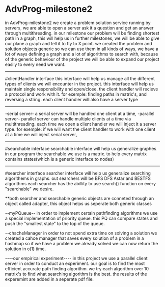 # AdvProg-milestone2

in AdvProg-milestone2 we create a problem solution service running by servers,
we are able to open a server ask it a question and get an answer through multithreading.
in our milestone our problem will be finding shortest path in a graph, this will help us in further milestones,
we will be able to give our plane a graph and tell it to fly to X point.
we created the problem and solution objects generic so we can use them in all kinds of ways,
we have a lot of ways defining a graph and a lot of algorithms to search with, because of the generic behaviour of the project we
will be able to expand our project easily to every need we want.


**********************
#clientHandler interface
this interface will help us manage all the different types of clients we will encounter
in the project. this interface will help us maintain single responsibility and open/close.
the client handler will recieve a protocol and work with it.
for exemple: finding paths in matrix's, and reversing a string.
each client handler will also have a server type
**********************
-serial server-
a serial server will be handled one client at a time,
-parallel server-
parallel server can handle multiple clients at a time via multithreading.
each time we open a client handler we will inject it a server type.
for exemple: if we will want the client handler to work with one client at a time we will inject 
serial server,
**********************
#searchable interface
searchable interface will help us generalize graphes.
in our program the searchable we use is a matrix.
to help every matrix contains states(which is a generic interface to nodes)
**********************
#searcher interface
searcher interface will help us generalize searching algorithems in graphs.
out searchers will be BFS DFS Astar and BESTFS algorithms 
each searcher has the abillity to use search() function on every "searchable" we desire.

**both searcher and searchable generic objects are conneted through an object called adapter,
this object helps us seperate both generic classes

--myPQueue--
in order to implement certain pathfinding algorithms we use a special implementation of priority queue.
this PQ can compare states and push the "smallest state" to the top of the queue.

--chacheManager
in order to not spend extra time on solving a solution we created a cahce manager that saves every solution of a problem in a hashmap
so if we have a problem we already solved we can now return the solution in o(1) time.


----our empirical experiment----
in this project we use a parallel client server in order to conduct an experiment.
our goal is to find the most efficient accurate path finding algorithm.
we try each algorithm over 10 matrix's to find what searching algorithm is the best.
the results of the experemint are added in a seperate pdf file.
